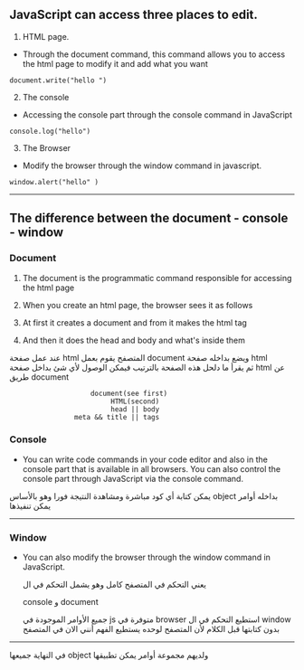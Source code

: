 ## JavaScript can access three places to edit.

1.  HTML page.

- Through the document command, this command allows you to access the html page to modify it and add what you want

```
document.write("hello ")
```

2. The console

- Accessing the console part through the console command in JavaScript

```
console.log("hello")
```

3. The Browser

- Modify the browser through the window command in javascript.

```
window.alert("hello" )
```

---

## The difference between the document - console - window

### Document

1. The document is the programmatic command responsible for accessing the html page

1. When you create an html page, the browser sees it as follows

1. At first it creates a document and from it makes the html tag

1. And then it does the head and body and what's inside them

عند عمل صفحة html المتصفح يقوم بعمل document ويضع بداخله صفحة html  
ثم يقرأ ما دلحل هذه الصفحة بالترتيب
فيمكن الوصول لأي شئ بداخل صفحة html عن طريق document

```
                    document(see first)
                         HTML(second)
                         head || body
                meta && title || tags

```

### Console

- You can write code commands in your code editor and also in the console part that is available in all browsers. You can also control the console part through JavaScript via the console command.

يمكن كتابة أي كود مباشرة ومشاهدة النتيجة فورا وهو بالأساس object
بداخله أوامر يمكن تنفيذها

---

### Window

- You can also modify the browser through the window command in JavaScript.

  يعني التحكم في المتصفح كامل وهو يشمل التحكم في ال 

  console و document

  جميع الأوامر الموجودة في
  js متوفرة في browser
  استطيع التحكم في ال window بدون كتابتها قبل الكلام لأن المتصفح لوحده يستطيع الفهم أنني الان في المتصفح

---

في النهاية جميعها
object ولديهم مجموعة أوامر يمكن تطبيقها
